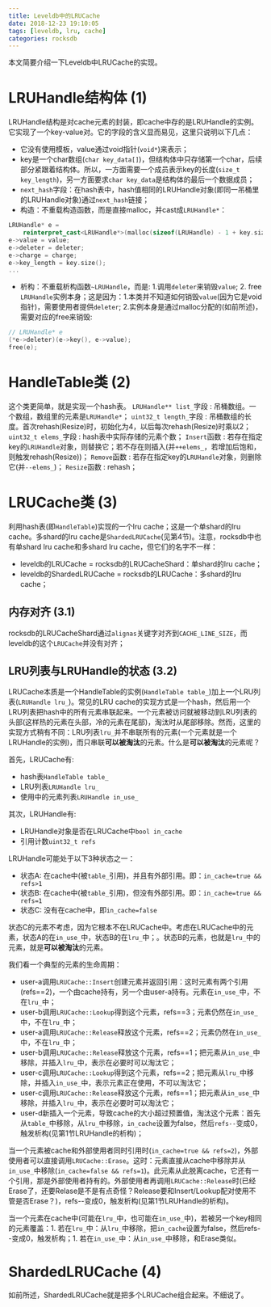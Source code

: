 ```yaml
---
title: Leveldb中的LRUCache
date: 2018-12-23 19:10:05
tags: [leveldb, lru, cache]
categories: rocksdb
---
```


本文简要介绍一下Leveldb中LRUCache的实现。

<!-- more -->

# LRUHandle结构体 (1)

LRUHandle结构是对cache元素的封装，即cache中存的是LRUHandle的实例。它实现了一个key-value对。它的字段的含义显而易见，这里只说明以下几点：

* 它没有使用模板，value通过void指针(`void*`)来表示；
* key是一个char数组(`char key_data[]`)，但结构体中只存储第一个char，后续部分紧跟着结构体。所以，一方面需要一个成员表示key的长度(`size_t key_length`)，另一方面要求`char key_data`是结构体的最后一个数据成员；
* `next_hash`字段：在hash表中，hash值相同的LRUHandle对象(即同一吊桶里的LRUHandle对象)通过`next_hash`链接；
* 构造：不重载构造函数，而是直接malloc，并cast成`LRUHandle*`：

```cpp
LRUHandle* e =
    reinterpret_cast<LRUHandle*>(malloc(sizeof(LRUHandle) - 1 + key.size()));
e->value = value;
e->deleter = deleter;
e->charge = charge;
e->key_length = key.size();
...
```

* 析构：不重载析构函数`~LRUHandle`，而是: 1.调用`deleter`来销毁`value`; 2. free `LRUHandle`实例本身；这是因为：1.本类并不知道如何销毁`value`(因为它是void指针)，需要使用者提供`deleter`; 2.实例本身是通过malloc分配的(如前所述)，需要对应的free来销毁:

```cpp
// LRUHandle* e
(*e->deleter)(e->key(), e->value);
free(e);
```

# HandleTable类 (2)

这个类更简单，就是实现一个hash表。
`LRUHandle** list_`字段 : 吊桶数组。一个数组，数组里的元素是`LRUHandle*`；
`uint32_t length_`字段  : 吊桶数组的长度。首次rehash(Resize)时，初始化为4，以后每次rehash(Resize)时乘以2；
`uint32_t elems_`字段   : hash表中实际存储的元素个数；
`Insert`函数            : 若存在指定key的`LRUHandle`对象，则替换它；若不存在则插入(并`++elems_`，若增加后饱和，则触发rehash(Resize))；
`Remove`函数            : 若存在指定key的`LRUHandle`对象，则删除它(并`--elems_`)；
`Resize`函数            : rehash；

# LRUCache类 (3)

利用hash表(即`HandleTable`)实现的一个lru cache；这是一个单shard的lru cache。多shard的lru cache是`ShardedLRUCache`(见第4节)。注意，rocksdb中也有单shard lru cache和多shard lru cache，但它们的名字不一样：

* leveldb的LRUCache = rocksdb的LRUCacheShard：单shard的lru cache；
* leveldb的ShardedLRUCache = rocksdb的LRUCache：多shard的lru cache；

## 内存对齐 (3.1)

rocksdb的LRUCacheShard通过`alignas`关键字对齐到`CACHE_LINE_SIZE`，而leveldb的这个`LRUCache`并没有对齐；

## LRU列表与LRUHandle的状态 (3.2)

LRUCache本质是一个HandleTable的实例(`HandleTable table_`)加上一个LRU列表(`LRUHandle lru_`)。常见的LRU cache的实现方式是一个hash，然后用一个LRU列表把hash中的所有元素串联起来。一个元素被访问就被移动到LRU列表的头部(这样热的元素在头部，冷的元素在尾部)，淘汰时从尾部移除。然而，这里的实现方式稍有不同：LRU列表`lru_`并不串联所有的元素(一个元素就是一个LRUHandle的实例)，而只串联**可以被淘汰**的元素。什么是**可以被淘汰**的元素呢？

首先，LRUCache有: 
* hash表`HandleTable table_`
* LRU列表`LRUHandle lru_`
* 使用中的元素列表`LRUHandle in_use_`

其次，LRUHandle有: 

* LRUHandle对象是否在LRUCache中`bool in_cache`
* 引用计数`uint32_t refs`

LRUHandle可能处于以下3种状态之一：

* 状态A: 在cache中(被`table_`引用)，并且有外部引用。即：`in_cache=true && refs>1`
* 状态B: 在cache中(被`table_`引用)，但没有外部引用。即：`in_cache=true && refs=1`
* 状态C: 没有在cache中，即`in_cache=false`

状态C的元素不考虑，因为它根本不在LRUCache中。考虑在LRUCache中的元素，状态A的在`in_use_`中，状态B的在`lru_`中；。状态B的元素，也就是`lru_`中的元素，就是**可以被淘汰**的元素。

我们看一个典型的元素的生命周期：
- user-a调用`LRUCache::Insert`创建元素并返回引用：这时元素有两个引用(refs==2)，一个由cache持有，另一个由user-a持有。元素在`in_use_`中，不在`lru_`中；
- user-b调用`LRUCache::Lookup`得到这个元素，refs==3；元素仍然在`in_use_`中，不在`lru_`中；
- user-a调用`LRUCache::Release`释放这个元素，refs==2；元素仍然在`in_use_`中，不在`lru_`中；
- user-b调用`LRUCache::Release`释放这个元素，refs==1；把元素从`in_use_`中移除，并插入`lru_`中，表示在必要时可以淘汰它；
- user-c调用`LRUCache::Lookup`得到这个元素，refs==2；把元素从`lru_`中移除，并插入`in_use_`中，表示元素正在使用，不可以淘汰它；
- user-c调用`LRUCache::Release`释放这个元素，refs==1；把元素从`in_use_`中移除，并插入`lru_`中，表示在必要时可以淘汰它；
- user-d新插入一个元素，导致cache的大小超过预置值，淘汰这个元素：首先从`table_`中移除，从`lru_`中移除，`in_cache`设置为false，然后`refs--`变成0，触发析构(见第1节LRUHandle的析构)；

当一个元素被cache和外部使用者同时引用时(`in_cache=true && refs=2`)，外部使用者可以直接调用`LRUCache::Erase`。这时：元素直接从cache中移除并从`in_use_`中移除(`in_cache=false && refs=1`)。此元素从此脱离cache，它还有一个引用，那是外部使用者持有的。外部使用者再调用`LRUCache::Release`时(已经Erase了，还要Relase是不是有点奇怪？Release要和Insert/Lookup配对使用不管是否Erase？)，refs--变成0，触发析构(见第1节LRUHandle的析构)。

当一个元素在cache中(可能在`lru_`中，也可能在`in_use_`中)，若被另一个key相同的元素覆盖：1. 若在`lru_`中：从`lru_`中移除，把`in_cache`设置为false，然后refs--变成0，触发析构；1. 若在`in_use_`中：从`in_use_`中移除，和Erase类似。

# ShardedLRUCache (4)

如前所述，ShardedLRUCache就是把多个LRUCache组合起来。不细说了。
